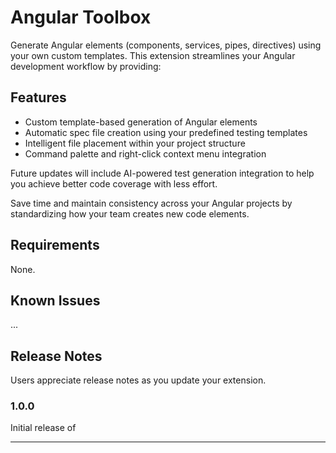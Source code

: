 # Angular Toolbox

Generate Angular elements (components, services, pipes, directives) using your own custom templates. This extension streamlines your Angular development workflow by providing:


## Features

- Custom template-based generation of Angular elements
- Automatic spec file creation using your predefined testing templates
- Intelligent file placement within your project structure
- Command palette and right-click context menu integration

Future updates will include AI-powered test generation integration to help you achieve better code coverage with less effort.

Save time and maintain consistency across your Angular projects by standardizing how your team creates new code elements.

## Requirements

None.

## Known Issues

...

## Release Notes

Users appreciate release notes as you update your extension.

### 1.0.0

Initial release of 

---
